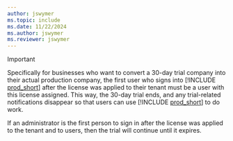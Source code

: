 ```yaml
---
author: jswymer
ms.topic: include
ms.date: 11/22/2024
ms.author: jswymer
ms.reviewer: jswymer
---
```

> [!IMPORTANT]
> Specifically for businesses who want to convert a 30-day trial company into their actual production company, the first user who signs into [!INCLUDE [prod_short](../includes/prod_short.md)] after the license was applied to their tenant must be a user with this license assigned. This way, the 30-day trial ends, and any trial-related notifications disappear so that users can use [!INCLUDE [prod_short](../includes/prod_short.md)] to do work.
>
> If an administrator is the first person to sign in after the license was applied to the tenant and to users, then the trial will continue until it expires.
